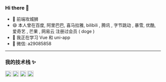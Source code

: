### Hi there 👋

<!--
**jesonlam8848/jesonlam8848** is a ✨ _special_ ✨ repository because its `README.md` (this file) appears on your GitHub profile.

Here are some ideas to get you started:
- 🔭 I’m currently working on ...
- 👯 I’m looking to collaborate on ...
- 🤔 I’m looking for help with ...
- 📫 How to reach me: ...
- ⚡ Fun fact: ...
-->

- 🐧 前端攻城狮
- 😄 本人曾在百度, 阿里巴巴, 喜马拉雅, bilibili , 腾讯 , 字节跳动 , 暴雪, 优酷, 爱奇艺 , 芒果 , 网易云 注册过会员 ( doge )
- 🌱 我正在学习 Vue 和 uni-app
- 💬 微信: a29085858

---

### 我的技术栈 ✨
<p>
  <img align="" style="height:20" src="https://img.shields.io/badge/HTML-10%25-red" />
  <img align="" height="20" src="https://img.shields.io/badge/CSS-20%25-blueviolet" />
  <img align="" height="20" src="https://img.shields.io/badge/JavaScript-35%25-yellow" />
  <img align="" height="20" src="https://img.shields.io/badge/Vue-35%25-brightgreen" />
</p>
